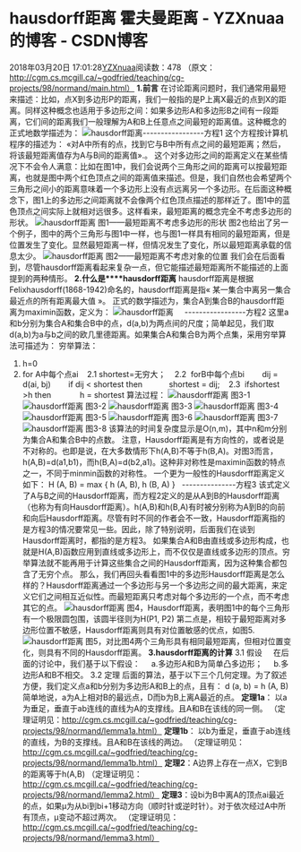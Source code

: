 # hausdorff距离 霍夫曼距离 - YZXnuaa的博客 - CSDN博客
2018年03月20日 17:01:28[YZXnuaa](https://me.csdn.net/YZXnuaa)阅读数：478
（原文：http://cgm.cs.mcgill.ca/~godfried/teaching/cg-projects/98/normand/main.html）
**1.前言**
在讨论距离问题时，我们通常用最短来描述：比如，点X到多边形P的距离，我们一般指的是P上离X最近的点到X的距离。同样这种概念也适用于多边形之间：如果多边形A和多边形B之间有一段距离，它们间的距离我们一般理解为A和B上任意点之间最短的距离值。这种概念的正式地数学描述为：
![hausdorff距离](http://s12.sinaimg.cn/mw690/001b6gI6gy6RkXwzsWDab&690)-----------------方程1
这个方程按计算机程序的描述为：
«对A中所有的点，找到它与B中所有点之间的最短距离；然后，将该最短距离值存为A与B间的距离值».。
这个对多边形之间的距离定义在某些情况下不会令人满意：比如在图1中，我们会说两个三角形之间的距离可以按最短距离，也就是图中两个红色顶点之间的距离值来描述。但是，我们自然也会希望两个三角形之间小的距离意味着一个多边形上没有点远离另一个多边形。在后面这种概念下，图1上的多边形之间距离就不会像两个红色顶点描述的那样近了。图1中的蓝色顶点之间实际上就相对远很多。这样看来，最短距离的概念完全不考虑多边形的形状。
![hausdorff距离](http://s14.sinaimg.cn/mw690/001b6gI6gy6RkYyR1qldd&690)
图1——最短距离不考虑多边形的形状
图2也给出了另一个例子，图中的两个三角形与图1中一样，也与图1一样具有相同的最短距离，但是位置发生了变化。显然最短距离一样，但情况发生了变化，所以最短距离承载的信息太少。
![hausdorff距离](http://s9.sinaimg.cn/mw690/001b6gI6gy6Rl0yOzRSe8&690)
图2——最短距离不考虑对象的位置
我们会在后面看到，尽管hausdorff距离看起来复杂一点，但它能描述最短距离所不能描述的上面提到的两种情形。
**2.什么是****hausdorff距离**
hausdorff距离是根据Felixhausdorff(1868-1942)命名的，hausdorff距离是指« 某一集合中离另一集合最近点的所有距离最大值 »。
正式的数学描述为，集合A到集合B的hausdorff距离为maximin函数，定义为：
![hausdorff距离](http://s4.sinaimg.cn/mw690/001b6gI6gy6Rl3yOX8ne3&690)     -----------------方程2
这里a和b分别为集合A和集合B中的点，d(a,b)为两点间的尺度；简单起见，我们取d(a,b)为a与b之间的欧几里德距离。如果集合A和集合B为两个点集，采用穷举算法可描述为：
穷举算法：
1. h=0
2. for A中每个点ai
   2.1 shortest=无穷大；
   2.2  forB中每个点bi
       dij = d(ai, bj)
       if dij < shortest then
           shortest = dij;
   2.3  ifshortest >h then
            h = shortest
算法过程：
![hausdorff距离](http://s3.sinaimg.cn/mw690/001b6gI6gy6Rl4fWJrQd2&690)
图3-1
![hausdorff距离](http://s10.sinaimg.cn/mw690/001b6gI6gy6Rl4fYvZ799&690)
图3-2
![hausdorff距离](http://s12.sinaimg.cn/mw690/001b6gI6gy6Rl4fZPSj3b&690)
图3-3
![hausdorff距离](http://s5.sinaimg.cn/mw690/001b6gI6gy6Rl4g1FZ2a4&690)
图3-4
![hausdorff距离](http://s16.sinaimg.cn/mw690/001b6gI6gy6Rl4g35wz1f&690)
图3-5
![hausdorff距离](http://s14.sinaimg.cn/mw690/001b6gI6gy6Rl4g4y8Rcd&690)
图3-6
![hausdorff距离](http://s9.sinaimg.cn/mw690/001b6gI6gy6Rl4g5NQk88&690)
图3-7
![hausdorff距离](http://s13.sinaimg.cn/mw690/001b6gI6gy6Rl4g7tWQbc&690)
图3-8
该算法的时间复杂度显示是O(n,m)，其中n和m分别为集合A和集合B中的点数。
注意，Hausdorff距离是有方向性的，或者说是不对称的。也即是说，在大多数情形下h(A,B)不等于h(B,A)。对图3而言，h(A,B)=d(a1,b1)，而h(B,A)=d(b2,a1)。这种非对称性是maximin函数的特点之一，不同于minmin函数的对称性。
一个更为一般性的Hausdorff距离定义如下：
H (A, B) = max { h (A, B), h (B, A) }   ---------------方程3
该式定义了A与B之间的Hausdorff距离，而方程2定义的是从A到B的Hausdorff距离（也称为有向Hausdorff距离）。h(A,B)和h(B,A)有时被分别称为A到B的向前和向后Hausdorff距离。尽管有时不同的作者会不一致，Hausdorff距离指的是方程3的情况要常见一些。因此，除了特别说明，后面我们在谈到Hausdorff距离时，都指的是方程3。
如果集合A和B由直线或多边形构成，也就是H(A,B)函数应用到直线或多边形上，而不仅仅是直线或多边形的顶点。穷举算法就不能再用于计算这些集合之间的Hausdorff距离，因为这种集合都包含了无穷个点。
那么，我们再回头看看图1中的多边形Hausdorff距离是怎么样的？Hausdorff距离通过一个多边形与另一个多边形之间的最大距离，来定义它们之间相互近似性。而最短距离只考虑对每个多边形的一个点，而不考虑其它的点。
![hausdorff距离](http://s15.sinaimg.cn/bmiddle/001b6gI6gy6Rm6F6E6Gde&690)
图4，Hausdorff距离，表明图1中的每个三角形有一个极限圆包围，该圆半径则为H(P1, P2)
第二点是，相较于最短距离对多边形位置不敏感，Hausdorff距离则具有对位置敏感的优点，如图5.
![hausdorff距离](http://s7.sinaimg.cn/mw690/001b6gI6gy6Rm6J42vYb6&690)
图5，对比图4两个三角形具有相同最短距离，但相对位置变化，则具有不同的Hausdorff距离。
**3.hausdorff距离的计算**
3.1 假设
    在后面的讨论中，我们基于以下假设：
    a.多边形A和B为简单凸多边形；
    b.多边形A和B不相交。
3.2 定理
后面的算法，基于以下三个几何定理。为了叙述方便，我们定义点a和b分别为多边形A和B上的点，且有：
d (a, b) = h (A, B)
简单地说，a为A上相对B的最远点，D而b为B上离A最近的点。
**定理1a**： 以a为垂足，垂直于ab连线的直线为A的支撑线。且A和B在该线的同一侧。
（定理证明见：http://cgm.cs.mcgill.ca/~godfried/teaching/cg-projects/98/normand/lemma1a.html）
**定理1b**： 以b为垂足，垂直于ab连线的直线，为B的支撑线。且A和B在该线的两边。
（定理证明见：http://cgm.cs.mcgill.ca/~godfried/teaching/cg-projects/98/normand/lemma1b.html）
**定理2**：A边界上存在一点X，它到B的距离等于h(A,B)
（定理证明见：http://cgm.cs.mcgill.ca/~godfried/teaching/cg-projects/98/normand/lemma2.html）
**定理3**：设bi为B中离A的顶点ai最近的点，如果µ为从bi到bi+1移动方向（顺时针或逆时针）。对于依次经过A中所有顶点，µ变动不超过两次。
（定理证明见：http://cgm.cs.mcgill.ca/~godfried/teaching/cg-projects/98/normand/lemma3.html）
